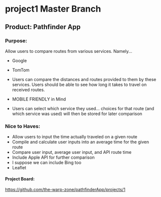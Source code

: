 # project1 Master Branch

## Product: Pathfinder App

### Purpose:
Allow users to compare routes from various services. Namely...
 - Google
 - TomTom
 
 - Users can compare the distances and routes provided to them by these services. Users should be able to see how long it takes to travel on received routes.
 
 - MOBILE FRIENDLY in Mind
 
 - Users can select which service they used... choices for that route (and which service was used) will then be stored for later comparison

### Nice to Haves:
 - Allow users to input the time actually traveled on a given route
 - Compile and calculate user inputs into an average time for the given route
 - Compare user input, average user input, and API route time
 - Include Apple API for further comparison
 - I suppose we can include Bing too
 - Leaflet


#### Project Board:
https://github.com/the-warp-zone/pathfinderApp/projects/1

